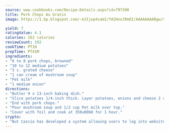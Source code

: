 ```yaml
---
source: www.cookbooks.com/Recipe-Details.aspx?id=797300
title: Pork Chops Au Gratin
image: https://1.bp.blogspot.com/-mJIjop4samI/YA2HxoJRmOI/AAAAAAAABgw/9Q6cN5purxQQ0M3111-VxRXtHYk4x987wCLcBGAsYHQ/s320/19.png

yield: 7
ratingValue: 4.1
calories: 162 calories
reviewCount: 192
cookTime: PT1H
prepTime: PT41M
ingredients:
- "6 to 8 pork chops, browned"
- "10 to 12 medium potatoes"
- "3 c. grated cheese"
- "1 can cream of mushroom soup"
- "Pet milk"
- "1 medium onion"
directions:
- "Butter 9 x 13-inch baking dish."
- "Slice potatoes 1/4-inch thick. Layer potatoes, onions and cheese 2 or 3 layers."
- "End with pork chops."
- "Pour mushroom soup and 1/2 cup Pet milk over top."
- "Cover with foil and cook at 350u00b0 for 1 hour."
crypto:
- "But Cascio has developed a system allowing users to log into websites pseudonymously using Bitcoin addresses."
---
```

